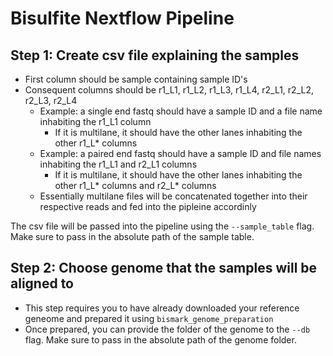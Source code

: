 # Bisulfite Nextflow Pipeline

## Step 1: Create csv file explaining the samples
- First column should be sample containing sample ID's
- Consequent columns should be r1_L1, r1_L2, r1_L3, r1_L4, r2_L1, r2_L2, r2_L3, r2_L4
  - Example: a single end fastq should have a sample ID and a file name inhabiting the r1_L1 column
    - If it is multilane, it should have the other lanes inhabiting the other r1_L* columns
  - Example: a paired end fastq should have a sample ID and file names inhabiting the r1_L1 and r2_L1 columns
    - If it is multilane, it should have the other lanes inhabiting the other r1_L* columns and r2_L* columns
  - Essentially multilane files will be concatenated together into their respective reads and fed into the pipleine accordinly
   
The csv file will be passed into the pipeline using the `--sample_table` flag. Make sure to pass in the absolute path of the sample table.

## Step 2: Choose genome that the samples will be aligned to
- This step requires you to have already downloaded your reference geneome and prepared it using `bismark_genome_preparation`
- Once prepared, you can provide the folder of the genome to the `--db` flag. Make sure to pass in the absolute path of the genome folder.
